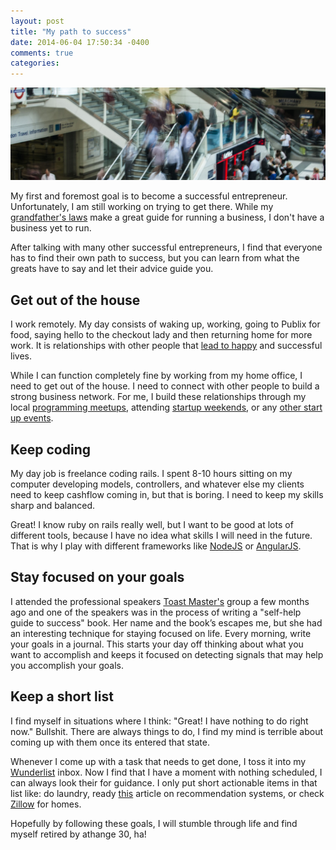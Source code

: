 ```yaml
---
layout: post
title: "My path to success"
date: 2014-06-04 17:50:34 -0400
comments: true
categories: 
---
```


<img src="/images/escalator.jpg" title="My path to success" alt="Escalator" class="banner-img" />


My first and foremost goal is to become a successful entrepreneur.  Unfortunately, I am still working on trying to get there.  While my [grandfather's laws](/coleman-laws) make a great guide for running a business, I don't have a business yet to run.

After talking with many other successful entrepreneurs, I find that everyone has to find their own path to success, but you can learn from what the greats have to say and let their advice guide you.

## Get out of the house
I work remotely.  My day consists of waking up, working, going to Publix for food, saying hello to the checkout lady and then returning home for more work.  It is relationships with other people that [lead to happy](http://money.usnews.com/money/personal-finance/articles/2012/03/15/why-good-friends-make-you-happy) and successful lives.  

While I can function completely fine by working from my home office, I need to get out of the house.  I need to connect with other people to build a strong business network.  For me, I build these relationships through my local [programming meetups](http://www.meetup.com/find/events/?keywords=programming), attending [startup weekends](http://startupweekend.org/), or any [other start up events](http://startupgossip.com).

## Keep coding
My day job is freelance coding rails.  I spent 8-10 hours sitting on my computer developing models, controllers, and whatever else my clients need to keep cashflow coming in, but that is boring.  I need to keep my skills sharp and balanced.  

Great! I know ruby on rails really well, but I want to be good at lots of different tools, because I have no idea what skills I will need in the future.  That is why I play with different frameworks like [NodeJS](/blog/2014/04/30/nodejs-chat-guide/) or [AngularJS](blog/2014/03/11/reporting-with-rails-p1/).

## Stay focused on your goals
I attended the professional speakers [Toast Master's](http://www.toastmasters.org/) group a few months ago and one of the speakers was in the process of writing a "self-help guide to success" book.  Her name and the book’s escapes me, but she had an interesting technique for staying focused on life.  Every morning, write your goals in a journal.  This starts your day off thinking about what you want to accomplish and keeps it focused on detecting signals that may help you accomplish your goals.

## Keep a short list
I find myself in situations where I think: "Great! I have nothing to do right now." Bullshit.  There are always things to do, I find my mind is terrible about coming up with them once its entered that state.

Whenever I come up with a task that needs to get done, I toss it into my [Wunderlist](http://wunderlist.com) inbox.  Now I find that I have a moment with nothing scheduled, I can always look their for guidance.  I only put short actionable items in that list like: do laundry, ready [this](http://engineering.richrelevance.com/bandits-recommendation-systems/) article on recommendation systems, or check [Zillow](http://www.zillow.com) for homes.

Hopefully by following these goals, I will stumble through life and find myself retired by athange 30, ha!
